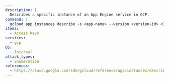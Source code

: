 ```yaml
---
description: |
  Describes a specific instance of an App Engine service in GCP.
command: |
  gcloud app instances describe -s <app-name> --version <version-id> <ID>
items:
  - Access Keys
services:
  - gcp
OS:
  - Internal
attack_types:
  - Enumeration
references:
  - https://cloud.google.com/sdk/gcloud/reference/app/instances/describe
---
```

